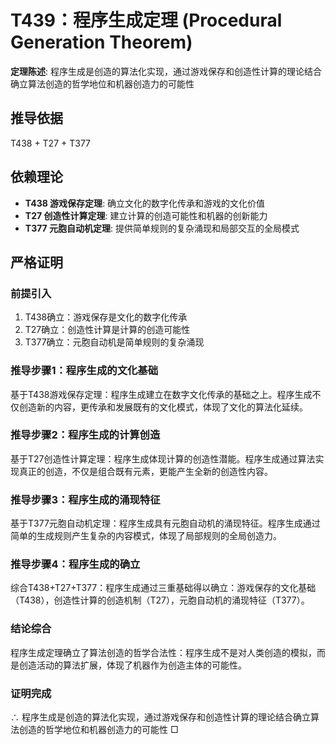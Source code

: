 # T439：程序生成定理 (Procedural Generation Theorem)

**定理陈述**: 程序生成是创造的算法化实现，通过游戏保存和创造性计算的理论结合确立算法创造的哲学地位和机器创造力的可能性

## 推导依据
T438 + T27 + T377

## 依赖理论
- **T438 游戏保存定理**: 确立文化的数字化传承和游戏的文化价值
- **T27 创造性计算定理**: 建立计算的创造可能性和机器的创新能力
- **T377 元胞自动机定理**: 提供简单规则的复杂涌现和局部交互的全局模式

## 严格证明

### 前提引入
1. T438确立：游戏保存是文化的数字化传承
2. T27确立：创造性计算是计算的创造可能性
3. T377确立：元胞自动机是简单规则的复杂涌现

### 推导步骤1：程序生成的文化基础
基于T438游戏保存定理：程序生成建立在数字文化传承的基础之上。程序生成不仅创造新的内容，更传承和发展既有的文化模式，体现了文化的算法化延续。

### 推导步骤2：程序生成的计算创造
基于T27创造性计算定理：程序生成体现计算的创造性潜能。程序生成通过算法实现真正的创造，不仅是组合既有元素，更能产生全新的创造性内容。

### 推导步骤3：程序生成的涌现特征
基于T377元胞自动机定理：程序生成具有元胞自动机的涌现特征。程序生成通过简单的生成规则产生复杂的内容模式，体现了局部规则的全局创造力。

### 推导步骤4：程序生成的确立
综合T438+T27+T377：程序生成通过三重基础得以确立：游戏保存的文化基础（T438），创造性计算的创造机制（T27），元胞自动机的涌现特征（T377）。

### 结论综合
程序生成定理确立了算法创造的哲学合法性：程序生成不是对人类创造的模拟，而是创造活动的算法扩展，体现了机器作为创造主体的可能性。

### 证明完成
∴ 程序生成是创造的算法化实现，通过游戏保存和创造性计算的理论结合确立算法创造的哲学地位和机器创造力的可能性 □